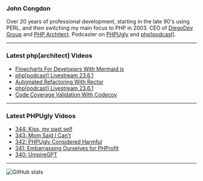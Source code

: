 ### John Congdon

Over 20 years of professional development, starting in the late 90's using PERL, and then switching my main focus to PHP in 2003.
CEO of [DiegoDev Group][ws_diegodev] and [PHP Architect][ws_phparch].
Podcaster on [PHPUgly][ws_phpugly] and [php[podcast]][ws_phparch].

---

### Latest php[architect] Videos
<!-- PHPARCHITECT:START -->
- [Flowcharts For Developers With Mermaid js](https://www.youtube.com/watch?v=MoQPH48eMFY)
- [php[podcast] Livestream 23.6.1](https://www.youtube.com/watch?v=pcAAWtw1LG0)
- [Automated Refactoring With Rector](https://www.youtube.com/watch?v=7bmZOdPca1Q)
- [php[podcast] Livestream 23.6.1](https://www.youtube.com/watch?v=V6P-MUq-NpE)
- [Code Coverage Validation With Codecov](https://www.youtube.com/watch?v=BIRcT_91dts)
<!-- PHPARCHITECT:END -->

---

### Latest PHPUgly Videos
<!-- PHPUGLY:START -->
- [344: Kiss, my past self](https://www.youtube.com/watch?v=Mn7Z-Pw1r0E)
- [343: Mom Said I Can&#39;t](https://www.youtube.com/watch?v=2fPQe2nmdmM)
- [342: PHPUgly Considered Harmful](https://www.youtube.com/watch?v=90KDMqBHjEk)
- [341: Embarrassing Ourselves for PHProfit](https://www.youtube.com/watch?v=AId9swUxD4c)
- [340: UmpireGPT](https://www.youtube.com/watch?v=ZledYXL4bYc)
<!-- PHPUGLY:END -->

---

![GitHub stats](https://github-readme-stats.vercel.app/api?username=johncongdon&show_icons=true&hide_border=true&hide=stars&count_private=true)  


[ws_diegodev]: https://www.diegodev.com
[ws_phparch]: https://www.phparch.com
[ws_phpugly]: https://www.phpugly.com
